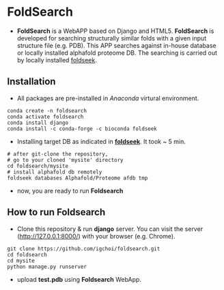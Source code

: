 # FoldSearch
* __FoldSearch__ is a WebAPP based on Django and HTML5. __FoldSearch__ is developed for searching structurally similar folds with a given input structure file (e.g. PDB).
This APP searches against in-house database or locally installed alphafold proteome DB. The searching is carried out by locally installed [foldseek](https://search.foldseek.com/search). 
## Installation
* All packages are pre-installed in _Anaconda_ virtural environment. 

```
conda create -n foldsearch
conda activate foldsearch
conda install django
conda install -c conda-forge -c bioconda foldseek
```
* Installing target DB as indicated in [__foldseek__](https://github.com/steineggerlab/foldseek). It took ~ 5 min.
```
# after git-clone the repository,
# go to your cloned 'mysite' directory
cd foldsearch/mysite
# install alphafold db remotely
foldseek databases Alphafold/Proteome afdb tmp
```
* now, you are ready to run __Foldsearch__

## How to run __Foldsearch__
* Clone this repository & run __django__ server. You can visit the server (http://127.0.0.1:8000/) with your browser (e.g. Chrome).
```
git clone https://github.com/igchoi/foldsearch.git
cd foldsearch
cd mysite
python manage.py runserver
```
* upload __test.pdb__ using __Foldsearch__ WebApp.
